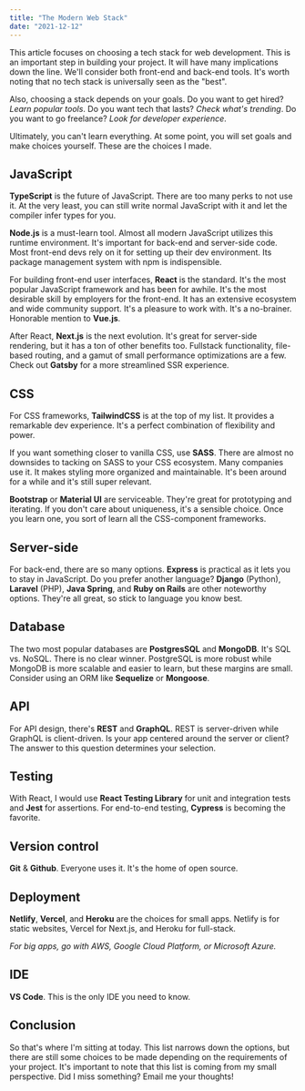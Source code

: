 ```yaml
---
title: "The Modern Web Stack"
date: "2021-12-12"
---
```


This article focuses on choosing a tech stack for web development. This is an important step in building your project. It will have many implications down the line. We'll consider both front-end and back-end tools. It's worth noting that no tech stack is universally seen as the "best".

Also, choosing a stack depends on your goals. Do you want to get hired? _Learn popular tools_. Do you want tech that lasts? _Check what's trending_. Do you want to go freelance? _Look for developer experience_.

Ultimately, you can't learn everything. At some point, you will set goals and make choices yourself. These are the choices I made.

## JavaScript

**TypeScript** is the future of JavaScript. There are too many perks to not use it. At the very least, you can still write normal JavaScript with it and let the compiler infer types for you.

**Node.js** is a must-learn tool. Almost all modern JavaScript utilizes this runtime environment. It's important for back-end and server-side code. Most front-end devs rely on it for setting up their dev environment. Its package management system with npm is indispensible.

For building front-end user interfaces, **React** is the standard. It's the most popular JavaScript framework and has been for awhile. It's the most desirable skill by employers for the front-end. It has an extensive ecosystem and wide community support. It's a pleasure to work with. It's a no-brainer. Honorable mention to **Vue.js**.

After React, **Next.js** is the next evolution. It's great for server-side rendering, but it has a ton of other benefits too. Fullstack functionality, file-based routing, and a gamut of small performance optimizations are a few. Check out **Gatsby** for a more streamlined SSR experience.

## CSS

For CSS frameworks, **TailwindCSS** is at the top of my list. It provides a remarkable dev experience. It's a perfect combination of flexibility and power.

If you want something closer to vanilla CSS, use **SASS**. There are almost no downsides to tacking on SASS to your CSS ecosystem. Many companies use it. It makes styling more organized and maintainable. It's been around for a while and it's still super relevant.

**Bootstrap** or **Material UI** are serviceable. They're great for prototyping and iterating. If you don't care about uniqueness, it's a sensible choice. Once you learn one, you sort of learn all the CSS-component frameworks.

## Server-side

For back-end, there are so many options. **Express** is practical as it lets you to stay in JavaScript. Do you prefer another language? **Django** (Python), **Laravel** (PHP), **Java Spring**, and **Ruby on Rails** are other noteworthy options. They're all great, so stick to language you know best.

## Database

The two most popular databases are **PostgresSQL** and **MongoDB**. It's SQL vs. NoSQL. There is no clear winner. PostgreSQL is more robust while MongoDB is more scalable and easier to learn, but these margins are small. Consider using an ORM like **Sequelize** or **Mongoose**.

## API

For API design, there's **REST** and **GraphQL**. REST is server-driven while GraphQL is client-driven. Is your app centered around the server or client? The answer to this question determines your selection.

## Testing

With React, I would use **React Testing Library** for unit and integration tests and **Jest** for assertions. For end-to-end testing, **Cypress** is becoming the favorite.

## Version control

**Git** & **Github**. Everyone uses it. It's the home of open source.

## Deployment

**Netlify**, **Vercel**, and **Heroku** are the choices for small apps. Netlify is for static websites, Vercel for Next.js, and Heroku for full-stack.

_For big apps, go with AWS, Google Cloud Platform, or Microsoft Azure._

## IDE

**VS Code**. This is the only IDE you need to know.

## Conclusion

So that's where I'm sitting at today. This list narrows down the options, but there are still some choices to be made depending on the requirements of your project. It's important to note that this list is coming from my small perspective. Did I miss something? Email me your thoughts!
